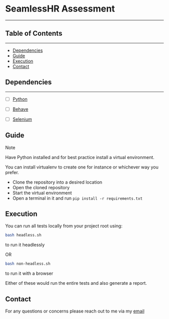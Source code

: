 # SeamlessHR Assessment

---


## Table of Contents

---


- [Dependencies](#dependencies)
- [Guide](#guide)
- [Execution](#execution)
- [Contact](#contact)

## Dependencies

---
- [ ] [Python](https://www.python.org/downloads/)
- [ ] [Behave](https://pypi.org/project/behave/)
- [ ] [Selenium](https://pypi.org/project/selenium/)


## Guide

> [!NOTE]
> 
> Have Python installed and for best practice install a virtual environment.
> 
> You can install virtualenv to create one for instance or whichever way you prefer.



- Clone the repository into a desired location
- Open the cloned repository
- Start the virtual environment
- Open a terminal in it and run `pip install -r requirements.txt`

## Execution

You can run all tests locally from your project root using:

```bash
bash headless.sh
```
to run it headlessly

OR

```bash
bash non-headless.sh
```
to run it with a browser

Either of these would run the entire tests and also generate a report. 

## Contact

For any questions or concerns please reach out to me via my [email](mailto:bhadmusademola.1@gmail.com)